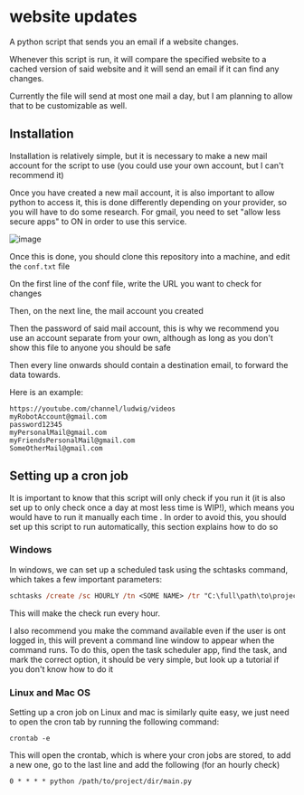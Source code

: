 # website updates
A python script that sends you an email if a website changes.

Whenever this script is run, it will compare the specified website to a cached version of said website and it will send an email if it can find any changes.

Currently the file will send at most one mail a day, but I am planning to allow that to be customizable as well.

## Installation

Installation is relatively simple, but it is necessary to make a new mail account for the script to use (you could use your own account, but I can't recommend it)

Once you have created a new mail account, it is also important to allow python to access it, this is done differently depending on your provider, so you will have to do some research.
For gmail, you need to set "allow less secure apps" to ON in order to use this service.

![image](https://user-images.githubusercontent.com/43828996/157164093-fe4b6ccd-d8ca-44b3-81ce-1b084f822efc.png)

Once this is done, you should clone this repository into a machine, and edit the `conf.txt` file

On the first line of the conf file, write the URL you want to check for changes

Then, on the next line, the mail account you created

Then the password of said mail account, this is why we recommend you use an account separate from your own, although as long as you don't show this file to anyone you should be safe

Then every line onwards should contain a destination email, to forward the data towards.

Here is an example:

```
https://youtube.com/channel/ludwig/videos
myRobotAccount@gmail.com
password12345
myPersonalMail@gmail.com
myFriendsPersonalMail@gmail.com
SomeOtherMail@gmail.com
```

## Setting up a cron job

It is important to know that this script will only check if you run it (it is also set up to only check once a day at most less time is WIP!), which means you would have to run it manually each time .
In order to avoid this, you should set up this script to run automatically, this section explains how to do so

### Windows

In windows, we can set up a scheduled task using the schtasks command, which takes a few important parameters:
```ps
schtasks /create /sc HOURLY /tn <SOME NAME> /tr "C:\full\path\to\project\python.exe C:\full\path\to\project\main.py" 
```
This will make the check run every hour.

I also recommend you make the command available even if the user is ont logged in, this will prevent a command line window to appear when the command runs. To do this, open the task scheduler app, find the task, and mark the correct option, it should be very simple, but look up a tutorial if you don't know how to do it

### Linux and Mac OS

Setting up a cron job on Linux and mac is similarly quite easy, we just need to open the cron tab by running the following command:
```
crontab -e
```
This will open the crontab, which is where your cron jobs are stored, to add a new one, go to the last line and add the following (for an hourly check)
```
0 * * * * python /path/to/project/dir/main.py
```
